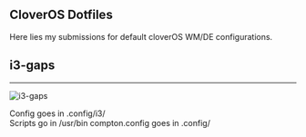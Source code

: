 CloverOS Dotfiles
-----------------------------
Here lies my submissions for default cloverOS WM/DE configurations.  

## i3-gaps
-----------------------------
![i3-gaps](https://github.com/TheNightmanCodeth/cloveros/raw/master/dots/i3/scrot_cos.png "Clover i3")

Config goes in .config/i3/  
Scripts go in /usr/bin
compton.config goes in .config/
